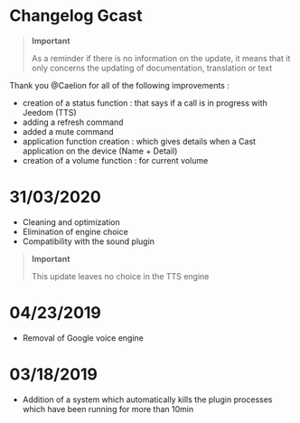 # Changelog Gcast

>**Important**
>
>As a reminder if there is no information on the update, it means that it only concerns the updating of documentation, translation or text



Thank you @Caelion for all of the following improvements : 

- creation of a status function : that says if a call is in progress with Jeedom (TTS)
- adding a refresh command
- added a mute command
- application function creation : which gives details when a Cast application on the device (Name + Detail)
- creation of a volume function : for current volume

# 31/03/2020

- Cleaning and optimization
- Elimination of engine choice
- Compatibility with the sound plugin

>**Important**
>
>This update leaves no choice in the TTS engine


# 04/23/2019

- Removal of Google voice engine

# 03/18/2019

- Addition of a system which automatically kills the plugin processes which have been running for more than 10min
